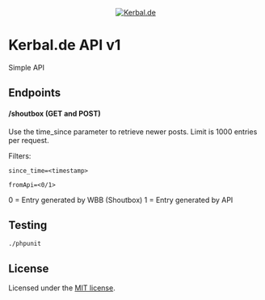 <p align="center">
<a href="https://www.kerbalspaceprogram.de"><img src="https://www.kerbalspaceprogram.de/wcf/images/styleLogo-5682f67ae9016cb4825289123e9a68f199b9bd7f.png" alt="Kerbal.de"></a>
</p>

# Kerbal.de API v1

Simple API 

## Endpoints

#### /shoutbox (GET and POST)
Use the time_since parameter to retrieve newer posts. Limit is 1000 entries per request.

Filters: 
```
since_time=<timestamp>
```
```
fromApi=<0/1>
``` 
0 = Entry generated by WBB (Shoutbox)
1 = Entry generated by API

## Testing

```
./phpunit
```

## License

Licensed under the [MIT license](https://opensource.org/licenses/MIT).
